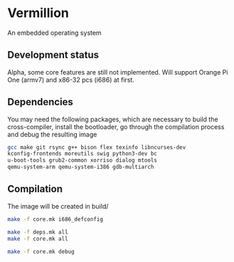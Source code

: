 # Vermillion
An embedded operating system

## Development status
Alpha, some core features are still not implemented.
Will support Orange Pi One (armv7) and x86-32 pcs (i686) at first.

## Dependencies
You may need the following packages, which are necessary to build the
cross-compiler, install the bootloader, go through the compilation
process and debug the resulting image
```sh
gcc make git rsync g++ bison flex texinfo libncurses-dev
kconfig-frontends moreutils swig python3-dev bc
u-boot-tools grub2-common xorriso dialog mtools
qemu-system-arm qemu-system-i386 gdb-multiarch
```

## Compilation
The image will be created in build/
```sh
make -f core.mk i686_defconfig

make -f deps.mk all
make -f core.mk all

make -f core.mk debug
```
